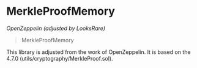 # MerkleProofMemory

_OpenZeppelin (adjusted by LooksRare)_

> MerkleProofMemory

This library is adjusted from the work of OpenZeppelin. It is based on the 4.7.0 (utils/cryptography/MerkleProof.sol).

